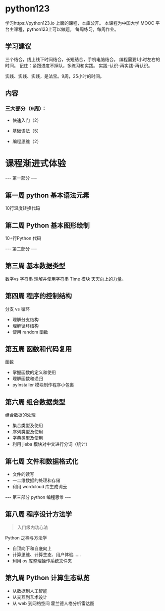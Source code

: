 # python123
学习https://python123.io 上面的课程，本库公开。
本课程为中国大学 MOOC 平台主课程，python123上可以做题。
每周练习，每周作业。
## 学习建议
三个结合，线上线下时间结合，长短结合，手机电脑结合。
编程需要1小时左右的时间。
记住：紧跟进度不掉队，多练习和实践。
实践-认识-再实践-再认识。

实践、实践、实践，是法宝。9周，25小时的时间。

## 内容

### 三大部分（9周）：

- 快速入门（2）

- 基础语法（5）

- 编程思维（2）

# 课程渐进式体验
--- 第一部分 ---
## 第一周 python 基本语法元素
10行温度转换代码

## 第二周 Python 基本图形绘制
10+行Python 代码

--- 第二部分 ---

## 第三周 基本数据类型

数字vs 字符串
理解并使用字符串
Time 模块
天天向上的力量。

## 第四周 程序的控制结构
分支 vs 循环
- 理解分支结构
- 理解循环结构
- 使用 random 函数

## 第五周 函数和代码复用

函数
- 掌握函数的定义和使用
- 理解函数和递归
- pyInstaller 模块制作程序小包裹

## 第六周 组合数据类型

组合数据的处理
- 集合类型及使用
- 序列类型及使用
- 字典类型及使用
- 利用 jieba 模块对中文进行分词（统计）

## 第七周 文件和数据格式化

- 文件的读写
- 一二维数据的处理和存储
- 利用 wordcloud 库生成词云

--- 第三部分 python 编程思维 ---

## 第八周 程序设计方法学
> 入门级内功心法

Python 之禅与方法学
- 自顶向下和自底向上
- 计算思维、计算生态、用户体验……
- 利用 os 库整理操作系统文件夹

## 第九周 Python 计算生态纵览
- 从数据到人工智能
- 从交互到艺术设计
- 从 web 到网络空间
霍兰德人格分析雷达图
